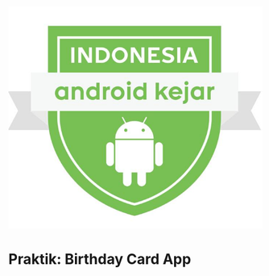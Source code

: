 ![Indonesia Android Kejar](../images/Logo%20Indonesia%20Android%20Kejar.jpg)

# Praktik: Birthday Card App